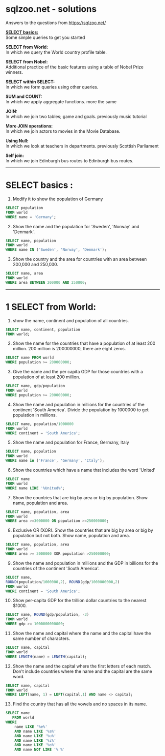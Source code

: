 # sqlzoo.net - solutions
Answers to the questions from https://sqlzoo.net/

[**SELECT basics:**](#basics)<br>
Some simple queries to get you started

**SELECT from World:**<br>
In which we query the World country profile table.

**SELECT from Nobel:**<br>
Additional practice of the basic features using a table of Nobel Prize winners.

**SELECT within SELECT:**<br>
In which we form queries using other queries.

**SUM and COUNT:**<br>
In which we apply aggregate functions. more the same

**JOIN:**<br>
In which we join two tables; game and goals. previously music tutorial

**More JOIN operations:**<br>
In which we join actors to movies in the Movie Database.

**Using Null:**<br>
In which we look at teachers in departments. previously Scottish Parliament

**Self join:**<br>
In which we join Edinburgh bus routes to Edinburgh bus routes.

---
# <a name="basics"> SELECT basics </a>:
1. Modify it to show the population of Germany
```sql
SELECT population 
FROM world 
WHERE name = 'Germany';
```

2. Show the name and the population for 'Sweden', 'Norway' and 'Denmark'.
```sql
SELECT name, population 
FROM world 
WHERE name IN ('Sweden', 'Norway', 'Denmark');
```

3. Show the country and the area for countries with an area between 200,000 and 250,000.
```sql
SELECT name, area 
FROM world
WHERE area BETWEEN 200000 AND 250000;
```

---
# 1 SELECT from World:
1. show the name, continent and population of all countries.
```sql
SELECT name, continent, population 
FROM world;
```

2. Show the name for the countries that have a population of at least 200 million. 200 million is 200000000, there are eight zeros.
```sql
SELECT name FROM world
WHERE population >= 200000000;
```

3. Give the name and the per capita GDP for those countries with a population of at least 200 million.
```sql
SELECT name, gdp/population 
FROM world 
WHERE population >= 200000000;
```

4. Show the name and population in millions for the countries of the continent 'South America'. Divide the population by 1000000 to get population in millions.
```sql
SELECT name, population/1000000 
FROM world 
WHERE continent = 'South America';
```

5. Show the name and population for France, Germany, Italy
```sql
SELECT name, population 
FROM world 
WHERE name in ('France', 'Germany', 'Italy');
```

6. Show the countries which have a name that includes the word 'United'
```sql
SELECT name 
FROM world 
WHERE name LIKE '%United%';
```

7. Show the countries that are big by area or big by population. Show name, population and area.
```sql
SELECT name, population, area
FROM world 
WHERE area >=3000000 OR population >=250000000;
```

8. Exclusive OR (XOR). Show the countries that are big by area or big by population but not both. Show name, population and area.
```sql
SELECT name, population, area 
FROM world 
WHERE area >= 3000000 XOR population >250000000;
```

9. Show the name and population in millions and the GDP in billions for the countries of the continent 'South America'.
```sql
SELECT name, 
ROUND(population/1000000,2), ROUND(gdp/1000000000,2)
FROM world 
WHERE continent = 'South America';
```

10. Show per-capita GDP for the trillion dollar countries to the nearest $1000.
```sql
SELECT name, ROUND(gdp/population, -3) 
FROM world 
WHERE gdp >= 1000000000000;
```

11. Show the name and capital where the name and the capital have the same number of characters.
```sql
SELECT name, capital 
FROM world 
WHERE LENGTH(name) = LENGTH(capital);
```

12. Show the name and the capital where the first letters of each match. Don't include countries where the name and the capital are the same word.
```sql
SELECT name, capital 
FROM world 
WHERE LEFT(name, 1) = LEFT(capital,1) AND name <> capital;
```

13. Find the country that has all the vowels and no spaces in its name.
```sql
SELECT name
   FROM world
WHERE 
    name LIKE '%e%'
    AND name LIKE '%a%'
    AND name LIKE '%u%'
    AND name LIKE '%i%'
    AND name LIKE '%o%'
    AND name NOT LIKE '% %'
```